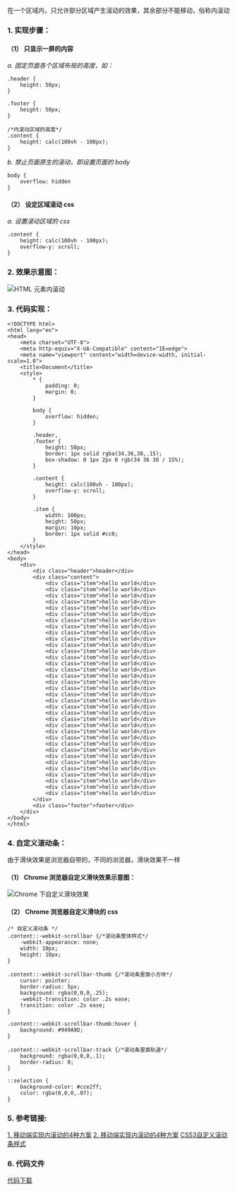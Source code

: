 在一个区域内，只允许部分区域产生滚动的效果，其余部分不能移动，俗称内滚动

### 1. 实现步骤：
#### （1） 只显示一屏的内容
*a. 固定页面各个区域布局的高度，如：*
```
.header {
    height: 50px;
}

.footer {
    height: 50px;
}

/*内滚动区域的高度*/
.content {
    height: calc(100vh - 100px);
}
```

*b. 禁止页面原生的滚动，即设置页面的 body*
```
body {
    overflow: hidden
}
```

#### （2） 设定区域滚动 css
*a. 设置滚动区域的 css*
```
.content {
    height: calc(100vh - 100px);
    overflow-y: scroll;
}
```

### 2. 效果示意图：
![HTML 元素内滚动](./HTML-元素内滚动.assets/17731575-4146b08342289f5b.gif)

### 3. 代码实现：
```
<!DOCTYPE html>
<html lang="en">
<head>
    <meta charset="UTF-8">
    <meta http-equiv="X-UA-Compatible" content="IE=edge">
    <meta name="viewport" content="width=device-width, initial-scale=1.0">
    <title>Document</title>
    <style>
        * {
            padding: 0;
            margin: 0;
        }

        body {
            overflow: hidden;
        }

        .header,
        .footer {
            height: 50px;
            border: 1px solid rgba(34,36,38,.15);
            box-shadow: 0 1px 2px 0 rgb(34 36 38 / 15%);
        }

        .content {
            height: calc(100vh - 100px);
            overflow-y: scroll;
        }

        .item {
            width: 100px;
            height: 50px;
            margin: 10px;
            border: 1px solid #cc0;
        }
    </style>
</head>
<body>
    <div>
        <div class="header">header</div>
        <div class="content">
            <div class="item">hello world</div>
            <div class="item">hello world</div>
            <div class="item">hello world</div>
            <div class="item">hello world</div>
            <div class="item">hello world</div>
            <div class="item">hello world</div>
            <div class="item">hello world</div>
            <div class="item">hello world</div>
            <div class="item">hello world</div>
            <div class="item">hello world</div>
            <div class="item">hello world</div>
            <div class="item">hello world</div>
            <div class="item">hello world</div>
            <div class="item">hello world</div>
            <div class="item">hello world</div>
            <div class="item">hello world</div>
            <div class="item">hello world</div>
            <div class="item">hello world</div>
            <div class="item">hello world</div>
            <div class="item">hello world</div>
            <div class="item">hello world</div>
            <div class="item">hello world</div>
            <div class="item">hello world</div>
            <div class="item">hello world</div>
            <div class="item">hello world</div>
            <div class="item">hello world</div>
            <div class="item">hello world</div>
            <div class="item">hello world</div>
            <div class="item">hello world</div>
            <div class="item">hello world</div>
            <div class="item">hello world</div>
            <div class="item">hello world</div>
            <div class="item">hello world</div>
            <div class="item">hello world</div>
            <div class="item">hello world</div>
        </div>
        <div class="footer">footer</div>
    </div>
</body>
</html>
```

### 4. 自定义滚动条：
由于滑块效果是浏览器自带的，不同的浏览器，滑块效果不一样

#### （1） Chrome 浏览器自定义滑块效果示意图：
![Chrome 下自定义滑块效果](./HTML-元素内滚动.assets/17731575-74dc549818faf86a.png)

#### （2） Chrome 浏览器自定义滑块的 css
```
/* 自定义滚动条 */
.content::-webkit-scrollbar {/*滚动条整体样式*/
    -webkit-appearance: none;
    width: 10px;
    height: 10px;
}

.content::-webkit-scrollbar-thumb {/*滚动条里面小方块*/
    cursor: pointer;
    border-radius: 5px;
    background: rgba(0,0,0,.25);
    -webkit-transition: color .2s ease;
    transition: color .2s ease;
}

.content::-webkit-scrollbar-thumb:hover {
    background: #949A9D;
}

.content::-webkit-scrollbar-track {/*滚动条里面轨道*/
    background: rgba(0,0,0,.1);
    border-radius: 0;
}

::selection {
    background-color: #cce2ff;
    color: rgba(0,0,0,.87);
}
```



### 5. 参考链接:
[1. 移动端实现内滚动的4种方案](https://xdlrt.github.io/2016/12/02/2016-12-02/)
[2. 移动端实现内滚动的4种方案](https://zhuanlan.zhihu.com/p/24125823)
 [CSS3自定义滚动条样式](https://www.cnblogs.com/ranyonsue/p/9487599.html)

### 6. 代码文件
[代码下载](https://github.com/wtraceback/Learning-Front-End/blob/master/%E7%BB%83%E4%B9%A0%E4%BB%A3%E7%A0%81/HTML%20%E5%85%83%E7%B4%A0%E5%86%85%E6%BB%9A%E5%8A%A8.html)
